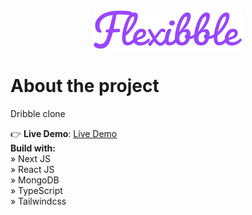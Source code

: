 <div align="center">
    <img src="/public/assets/images/logo-purple.svg">
</div>

# About the project
Dribble clone

👉 **Live Demo**: [Live Demo](https://flexibble.ccristiann.vercel.app)
\
**Build with:** \
» Next JS \
» React JS \
» MongoDB \
» TypeScript \
» Tailwindcss 
